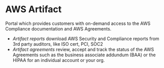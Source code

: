 # AWS Artifact

Portal which provides customers with on-demand access to the AWS Compliance documentation and AWS Agreements. 

- *Artifact reports* download AWS Security and Compliance reports from 3rd party auditors, like ISO cert, PCI, SOC2
- *Artifact agreements* review, accept and track the status of the AWS Agreements such as the business associate addundum (BAA) or the HIPAA for an individual account or your org.

